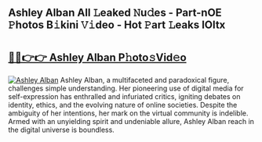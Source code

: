 ## Ashley Alban All 𝙻eaked 𝙽u𝚍es - Part-nOE 𝙿hotos B𝚒kini 𝚅𝚒deo - Hot 𝙿art 𝙻eaks IOItx

# <h2><a href="http://ld5b3qu.urlbe.top/?page=Ashley+Alban">🔗🔗👉👉 Ashley Alban P𝚑oto𝚜Vid𝚎o</a></h2>

[![Ashley Alban](https://i.imgur.com/eBuTRDB.gif)](http://ld5b3qu.urlbe.top/?page=Ashley+Alban)
Ashley Alban, a multifaceted and paradoxical figure, challenges simple understanding. Her pioneering use of digital media for self-expression has enthralled and infuriated critics, igniting debates on identity, ethics, and the evolving nature of online societies. Despite the ambiguity of her intentions, her mark on the virtual community is indelible. Armed with an unyielding spirit and undeniable allure, Ashley Alban reach in the digital universe is boundless.
